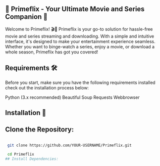 ## 🌟 Primeflix - Your Ultimate Movie and Series Companion 🌟
Welcome to Primeflix! 🎬🍿
Primeflix is your go-to solution for hassle-free movie and series streaming and downloading. With a simple and intuitive interface, it's designed to make your entertainment experience seamless. Whether you want to binge-watch a series, enjoy a movie, or download a whole season, Primeflix has got you covered!

## Requirements 🛠️
Before you start, make sure you have the following requirements installed check out the installation process below:

Python (3.x recommended)
Beautiful Soup
Requests
Webbrowser
## Installation 🚀
## Clone the Repository:

```bash

 git clone https://github.com/YOUR-USERNAME/Primeflix.git

 cd Primeflix
## Install Dependencies:


